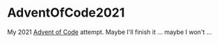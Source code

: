 # AdventOfCode2021
My 2021 [Advent of Code](https://adventofcode.com/) attempt.
Maybe I'll finish it ... maybe I won't ...

